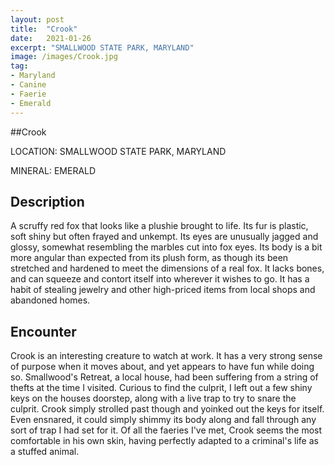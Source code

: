 ```yaml
---
layout: post
title:  "Crook"
date:   2021-01-26
excerpt: "SMALLWOOD STATE PARK, MARYLAND"
image: /images/Crook.jpg
tag:
- Maryland
- Canine
- Faerie
- Emerald
---
```


##Crook

LOCATION: SMALLWOOD STATE PARK, MARYLAND

MINERAL: EMERALD

## Description

A scruffy red fox that looks like a plushie brought to life. Its fur is plastic, soft shiny but often frayed and unkempt. Its eyes are unusually jagged and glossy, somewhat resembling the marbles cut into fox eyes. Its body is a bit more angular than expected from its plush form, as though its been stretched and hardened to meet the dimensions of a real fox. It lacks bones, and can squeeze and contort itself into wherever it wishes to go. It has a habit of stealing jewelry and other high-priced items from local shops and abandoned homes.

## Encounter
Crook is an interesting creature to watch at work. It has a very strong sense of purpose when it moves about, and yet appears to have fun while doing so. Smallwood's Retreat, a local house, had been suffering from a string of thefts at the time I visited. Curious to find the culprit, I left out a few shiny keys on the houses doorstep, along with a live trap to try to snare the culprit. Crook simply strolled past though and yoinked out the keys for itself. Even ensnared, it could simply shimmy its body along and fall through any sort of trap I had set for it. Of all the faeries I've met, Crook seems the most comfortable in his own skin, having perfectly adapted to a criminal's life as a stuffed animal. 

